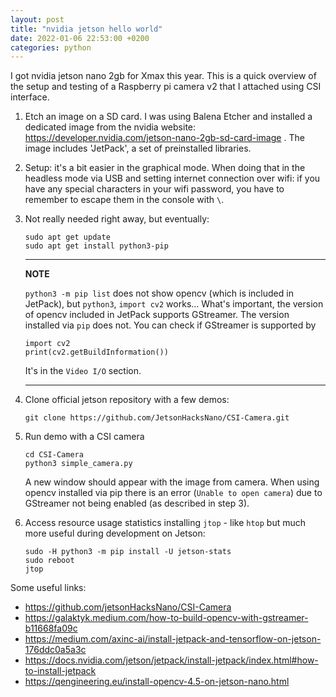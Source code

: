 ```yaml
---
layout: post
title: "nvidia jetson hello world"
date: 2022-01-06 22:53:00 +0200
categories: python
---
```


I got nvidia jetson nano 2gb for Xmax this year. This is a quick overview of the setup and testing of a Raspberry pi camera v2 that I attached using CSI interface.

1. Etch an image on a SD card. 
    I was using Balena Etcher and installed a dedicated image from the nvidia website: <https://developer.nvidia.com/jetson-nano-2gb-sd-card-image> . The image includes 'JetPack', a set of preinstalled libraries.

2. Setup:
    it's a bit easier in the graphical mode. When doing that in the headless mode via USB and setting internet connection over wifi: if you have any special characters in your wifi password, you have to remember to escape them in the console with `\`.

3. Not really needed right away, but eventually:

    ```
    sudo apt get update
    sudo apt get install python3-pip
    ```

    ---
    **NOTE**

    `python3 -m pip list` does not show opencv (which is included in JetPack), but
    `python3`, `import cv2` works...
    What's important, the version of opencv included in JetPack supports GStreamer. The version installed via `pip` does not. You can check if GStreamer is supported by
    ```
    import cv2
    print(cv2.getBuildInformation())
    ```
    It's in the `Video I/O` section.

    ---

4. Clone official jetson repository with a few demos:

    ```
    git clone https://github.com/JetsonHacksNano/CSI-Camera.git
    ```

5. Run demo with a CSI camera

    ```
    cd CSI-Camera
    python3 simple_camera.py
    ```

    A new window should appear with the image from camera. When using opencv installed via pip there is an error (`Unable to open camera`) due to GStreamer not being enabled (as described in step 3).

6. Access resource usage statistics
   installing `jtop` - like `htop` but much more useful during development on Jetson:

    ```
    sudo -H python3 -m pip install -U jetson-stats
    sudo reboot
    jtop
    ```


Some useful links:
- <https://github.com/jetsonHacksNano/CSI-Camera>
- <https://galaktyk.medium.com/how-to-build-opencv-with-gstreamer-b11668fa09c>
- <https://medium.com/axinc-ai/install-jetpack-and-tensorflow-on-jetson-176ddc0a5a3c>
- <https://docs.nvidia.com/jetson/jetpack/install-jetpack/index.html#how-to-install-jetpack>
- <https://qengineering.eu/install-opencv-4.5-on-jetson-nano.html>
